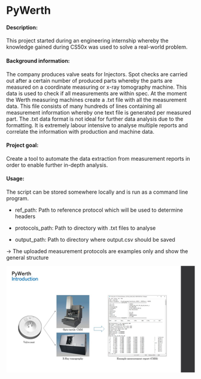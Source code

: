 # PyWerth

#### Description:
This project started during an engineering internship whereby the knowledge gained during CS50x was used to solve a real-world problem.

#### Background information:

The company produces valve seats for Injectors. Spot checks are carried out after a certain number of produced parts whereby the parts are measured on a coordinate measuring or x-ray tomography machine. This data is used to check if all measurements are within spec. 
At the moment the Werth measuring machines create a .txt file with all the measurement data. This file consists of many hundreds of lines containing all measurement information whereby one text file is generated per measured part. The .txt data format is not ideal for further data analysis due to the formatting. It is extremely labour intensive to analyse multiple reports and correlate the information with production and machine data. 

#### Project goal:

Create a tool to automate the data extraction from measurement reports in order to enable further in-depth analysis.

#### Usage:

The script can be stored somewhere locally and is run as a command line program.

- ref_path: Path to reference protocol which will be used to determine headers

- protocols_path: Path to directory with .txt files to analyse

- output_path: Path to directory where output.csv should be saved

-> The uploaded measurement protocols are examples only and show the general structure

![](/slides/slide_01.JPG)
